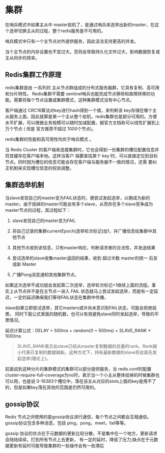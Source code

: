 # 集群

在哨兵模式中如果主从中 master宕机了，是通过哨兵来选举出新的master，在这个选举切换主从的过程，整个redis服务是不可用的。

哨兵模式中只有一个主节点对外提供服务，因此没法支持更高的并发。

当个主节点的内存设置也不宜过大。否则会导致持久化文件过大，影响数据恢复或主从同步的效率。

## Redis集群工作原理

redis集群是由 一系列的 主从节点群组成的分布式服务器群，它具有复制、高可用和分片特性。 Redis集群不需要 sentinel哨兵也能完成节点移除和故障转移的功能。需要将每个节点设置成集群模式，这种集群模式没有中心节点。

客户端通过 CRC16算法对key进行hash得到一个值，来判断该 key存储在哪个主从服务上面，因此就算是某一个主从整个宕机，redis集群也是部分可用的。方便水平扩展，可以根据业务规模可以随时加减配置。据官方文档称可以线性扩展到上万个节点 ( 但是 官方推荐不超过 1000个节点)。

redis集群的性能和高可用性均优于哨兵模式 。

当 Redis Cluster 的客户端来连接集群时，它也会得到一份集群的槽位配置信息并将其缓存在客户端本地。这样当客户 端要查找某个 key 时，可以直接定位到目标节点。同时因为槽位的信息可能会存在客户端与服务器不一致的情况，还需 要纠正机制来实现槽位信息的校验调整。

## 集群选举机制

当slave发现自己的master变为FAIL状态时，便尝试发起选举，以期成为新的master。由于挂掉的master可能会有多个slave，从而存在多个slave竞争成为master节点的过程，其过程如下：

1. slave发现自己的master变为FAIL

2. 将自己记录的集群currentEpoch(选举轮次标记)加1，并广播信息给集群中其他节点

3. 其他节点收到该信息，只有master响应，判断请求者的合法性，并发送结果

4. 尝试选举的slave收集master返回的结果，收到 超过半数 master的统一 后变成新 Master

5. 广播Pong消息通知其他集群节点。

如果这次选举不成功就会发起第二次选举，选举轮次标记+1继续上面的流程。事实上从节点并不是在主节点一进入 FAIL 状态就马上尝试发起选举，而是有一定延迟，一定的延迟确保我们等待FAIL状态在集群中传播，

slave如果立即尝试选举，其它masters或许尚未意识到FAIL状态，可能会拒绝投票。 同时下面公式里面的随机数，也可以有效避免slave同时发起选举，导致的平票情况。

延迟计算公式：DELAY = 500ms + random(0 ~ 500ms) + SLAVE_RANK * 1000ms

>SLAVE_RANK表示此slave已经从master复制数据的总量的rank。Rank越小代表已复制的数据越新。这种方式下，持有最新数据的slave将会首先发起选举(理论上)。

前面说到这种分片的集群模式的集群可以部分提供服务，当 redis.conf的配置cluster-require-full-coverage为no时，表示当一个小主从整体挂掉的时候集群也可以用，也是说 0-16383个槽位中，落在该主从对应的slots上面的key是用不了的，但是如果key落在其他的范围是仍然可用的。

## gossip协议

Redis 节点之间使用的是gossip协议进行通信，每个节点之间都会互相通信。gossip协议包含多种消息，包括 ping，pong，meet，fail等等。

gossip 协议的优点在于元数据的更新比较分散，不是集中在一个地方，更新请求会陆陆续续，打到所有节点上去更新， 有一定的延时，降低了压力;缺点在于元数据更新有延时可能导致集群的一些操作会有一些滞后







